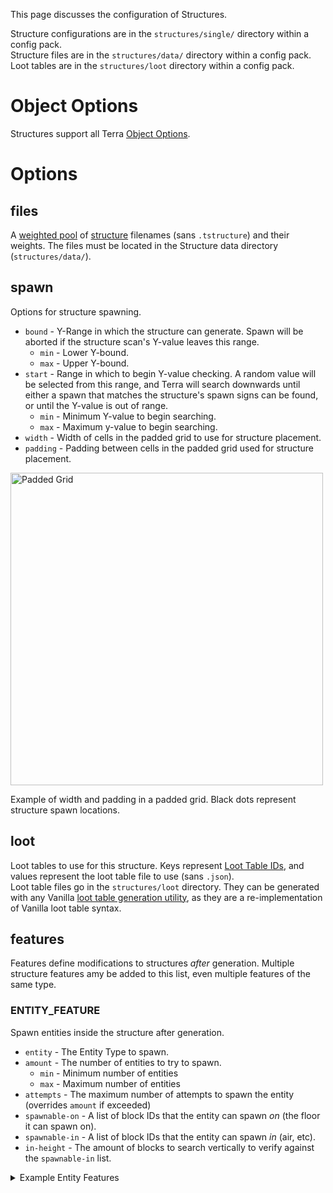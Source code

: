 This page discusses the configuration of Structures.   


Structure configurations are in the `structures/single/` directory within a config pack.    
Structure files are in the `structures/data/` directory within a config pack.  
Loot tables are in the `structures/loot` directory within a config pack.    

# Object Options
Structures support all Terra [Object Options](./Object).

# Options

## files
A [weighted pool](./Weighted-Pools) of [structure](./Working-With-Structures) filenames (sans `.tstructure`) and their
weights. The files must be located in the Structure data directory (`structures/data/`).

## spawn
Options for structure spawning.
* `bound` - Y-Range in which the structure can generate. Spawn will be aborted if the structure scan's Y-value leaves
    this range.
    * `min` - Lower Y-bound.
    * `max` - Upper Y-bound.
* `start` - Range in which to begin Y-value checking. A random value will be selected from this range, and Terra will
    search downwards until either a spawn that matches the structure's spawn signs can be found, or until the
    Y-value is out of range.
    * `min` - Minimum Y-value to begin searching.
    * `max` - Maximum y-value to begin searching.
* `width` - Width of cells in the padded grid to use for structure placement.
* `padding` - Padding between cells in the padded grid used for structure placement.

<img src="https://i.imgur.com/DSXCUqo.png" alt="Padded Grid" width="500"/>     

Example of width and padding in a padded grid. Black dots represent structure spawn locations.

## loot
Loot tables to use for this structure. Keys represent [Loot Table IDs](Working-With-Structures#Loot), and values
represent the loot table file to use (sans `.json`).    
Loot table files go in the `structures/loot` directory. They can be generated with any Vanilla [loot table
generation utility](https://amaury.carrade.eu/minecraft/loot_tables), as they are a re-implementation of Vanilla loot
table syntax.

## features
Features define modifications to structures *after* generation. Multiple structure features amy be added to this list,
even multiple features of the same type.

### ENTITY_FEATURE
Spawn entities inside the structure after generation.
* `entity` - The Entity Type to spawn.
* `amount` - The number of entities to try to spawn.
    * `min` - Minimum number of entities
    * `max` - Maximum number of entities
* `attempts` - The maximum number of attempts to spawn the entity (overrides `amount` if exceeded)
* `spawnable-on` - A list of block IDs that the entity can spawn *on* (the floor it can spawn on).
* `spawnable-in` - A list of block IDs that the entity can spawn *in* (air, etc).
* `in-height` - The amount of blocks to search vertically to verify against the `spawnable-in` list.

<details>
<summary>Example Entity Features</summary>

This structure has two Entity Features. One spawns between 20 and 30 Silverfish (but gives up after 40 attempts), the
other spawns between 10 and 15 Zombies (but gives up after 20 attempts).
```yaml
features:
  - ENTITY_FEATURE:
      entity: SILVERFISH
      attempts: 40
      in-height: 1
      amount:
        min: 20
        max: 30
      spawnable-on:
        - "minecraft:stone"
        - "minecraft:stone_bricks"
        - "minecraft:mossy_stone_bricks"
      spawnable-in:
        - "minecraft:air"
  - ENTITY_FEATURE:
      entity: ZOMBIE
      attempts: 20
      in-height: 2
      amount:
        min: 10
        max: 15
      spawnable-on:
        - "minecraft:stone"
        - "minecraft:stone_bricks"
        - "minecraft:mossy_stone_bricks"
      spawnable-in:
        - "minecraft:air"
```

</details>